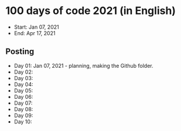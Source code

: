 # 100 days of code 2021 (in English)
- Start: Jan 07, 2021
- End: Apr 17, 2021

## Posting
- Day 01: Jan 07, 2021 - planning, making the Github folder.
- Day 02:
- Day 03:
- Day 04:
- Day 05:
- Day 06:
- Day 07:
- Day 08:
- Day 09:
- Day 10: